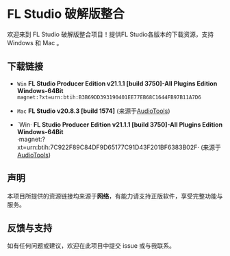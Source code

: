 # FL Studio 破解版整合

欢迎来到 FL Studio 破解版整合项目！提供FL Studio各版本的下载资源，支持 Windows 和 Mac 。

## 下载链接

- `Win`  **FL Studio Producer Edition v21.1.1 [build 3750]-All Plugins Edition Windows-64Bit**  
  `magnet:?xt=urn:btih:B3B69DD393190401EE77EB68C1644FB97B11A7D6`

- `Mac`  **FL Studio v20.8.3 [build 1574]** (来源于[AudioTools](https://audiotools.in/2021/11/09/flstudio-v20-8-3-1574-macos-12/))

- `Win·  **FL Studio Producer Edition v21.1.1 [build 3750]-All Plugins Edition Windows-64Bit**  
  ·magnet:?xt=urn:btih:7C922F89C84DF9D65177C91D43F201BF6383B02F·
  (来源于[AudioTools](https://audiotools.in/2021/08/05/flstudio-v20-8-3-2304-win-mac/))
## 声明

本项目所提供的资源链接均来源于**网络**，有能力请支持正版软件，享受完整功能与服务。

## 反馈与支持

如有任何问题或建议，欢迎在此项目中提交 issue 或与我联系。
